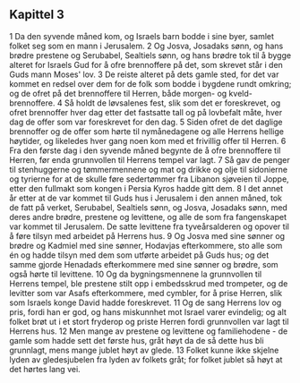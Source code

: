 ## Kapittel 3

1 Da den syvende måned kom, og Israels barn bodde i sine byer, samlet folket seg som en mann i Jerusalem.
2 Og Josva, Josadaks sønn, og hans brødre prestene og Serubabel, Sealtiels sønn, og hans brødre tok til å bygge alteret for Israels Gud for å ofre brennoffere på det, som skrevet står i den Guds mann Moses' lov.
3 De reiste alteret på dets gamle sted, for det var kommet en redsel over dem for de folk som bodde i bygdene rundt omkring; og de ofret på det brennoffere til Herren, både morgen- og kveld-brennoffere.
4 Så holdt de løvsalenes fest, slik som det er foreskrevet, og ofret brennoffer hver dag etter det fastsatte tall og på lovbefalt måte, hver dag de offer som var foreskrevet for den dag.
5 Siden ofret de det daglige brennoffer og de offer som hørte til nymånedagene og alle Herrens hellige høytider, og likeledes hver gang noen kom med et frivillig offer til Herren.
6 Fra den første dag i den syvende måned begynte de å ofre brennoffere til Herren, før enda grunnvollen til Herrens tempel var lagt.
7 Så gav de penger til stenhuggerne og tømmermennene og mat og drikke og olje til sidonierne og tyrierne for at de skulle føre sedertømmer fra Libanon sjøveien til Joppe, etter den fullmakt som kongen i Persia Kyros hadde gitt dem.
8 I det annet år etter at de var kommet til Guds hus i Jerusalem i den annen måned, tok de fatt på verket, Serubabel, Sealtiels sønn, og Josva, Josadaks sønn, med deres andre brødre, prestene og levittene, og alle de som fra fangenskapet var kommet til Jerusalem. De satte levittene fra tyveårsalderen og opover til å føre tilsyn med arbeidet på Herrens hus.
9 Og Josva med sine sønner og brødre og Kadmiel med sine sønner, Hodavjas efterkommere, sto alle som én og hadde tilsyn med dem som utførte arbeidet på Guds hus; og det samme gjorde Henadads efterkommere med sine sønner og brødre, som også hørte til levittene.
10 Og da bygningsmennene la grunnvollen til Herrens tempel, ble prestene stilt opp i embedsskrud med trompeter, og de levitter som var Asafs efterkommere, med cymbler, for å prise Herren, slik som Israels konge David hadde foreskrevet.
11 Og de sang Herrens lov og pris, fordi han er god, og hans miskunnhet mot Israel varer evindelig; og alt folket brøt ut i et stort fryderop og priste Herren fordi grunnvollen var lagt til Herrens hus.
12 Men mange av prestene og levittene og familiehodene - de gamle som hadde sett det første hus, gråt høyt da de så dette hus bli grunnlagt, mens mange jublet høyt av glede.
13 Folket kunne ikke skjelne lyden av gledesjubelen fra lyden av folkets gråt; for folket jublet så høyt at det hørtes lang vei.
